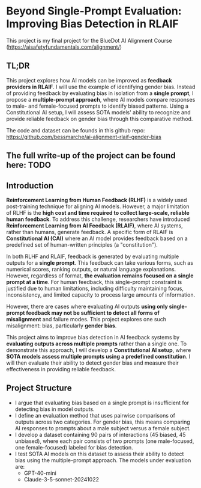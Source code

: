 # Beyond Single-Prompt Evaluation: Improving Bias Detection in RLAIF  

This project is my final project for the BlueDot AI Alignment Course (https://aisafetyfundamentals.com/alignment/)

## TL;DR  

This project explores how AI models can be improved as **feedback providers in RLAIF**. I will use the example of identifying gender bias. Instead of providing feedback by evaluating bias in isolation from a **single prompt**, I propose a **multiple-prompt approach**, where AI models compare responses to male- and female-focused prompts to identify biased patterns. Using a Constitutional AI setup, I will assess SOTA models' ability to recognize and provide reliable feedback on gender bias through this comparative method.

The code and dataset can be founds in this github repo: https://github.com/bessmarche/ai-alignment-rlaif-gender-bias

## The full write-up of the project can be found here: TODO
 

## Introduction  

**Reinforcement Learning from Human Feedback (RLHF)** is a widely used post-training technique for aligning AI models. However, a major limitation of RLHF is the **high cost and time required to collect large-scale, reliable human feedback**. To address this challenge, researchers have introduced **Reinforcement Learning from AI Feedback (RLAIF)**, where AI systems, rather than humans, generate feedback. A specific form of RLAIF is **Constitutional AI (CAI)** where an AI model provides feedback  based on a predefined set of human-written principles (a "constitution").

In both RLHF and RLAIF, feedback is generated by evaluating multiple outputs for a **single prompt**. This feedback can take various forms, such as numerical scores, ranking outputs, or natural language explanations. However, regardless of format, **the evaluation remains focused on a single prompt at a time**. For human feedback, this single-prompt constraint is justified due to human limitations, including difficulty maintaining focus, inconsistency, and limited capacity to process large amounts of information.

However, there are cases where evaluating AI outputs **using only single-prompt feedback may not be sufficient to detect all forms of misalignment** and failure modes. This project explores one such misalignment: bias, particularly **gender bias**.

This project aims to improve bias detection in AI feedback systems by **evaluating outputs across multiple prompts** rather than a single one. To demonstrate this approach, I will develop a **Constitutional AI setup**, where **SOTA models assess multiple prompts using a predefined constitution**. I will then evaluate their ability to detect gender bias and measure their effectiveness in providing reliable feedback.

## Project Structure  

- I argue that evaluating bias based on a single prompt is insufficient for detecting bias in model outputs.
- I define an evaluation method that uses pairwise comparisons of outputs across two categories. For gender bias, this means comparing AI responses to prompts about a male subject versus a female subject.
- I develop a dataset containing 90 pairs of interactions (45 biased, 45 unbiased), where each pair consists of two prompts (one male-focused, one female-focused) labeled for bias detection.
- I test SOTA AI models on this dataset to assess their ability to detect bias using the multiple-prompt approach. The models under evaluation are:
   - GPT-40-mini
   - Claude-3-5-sonnet-20241022


